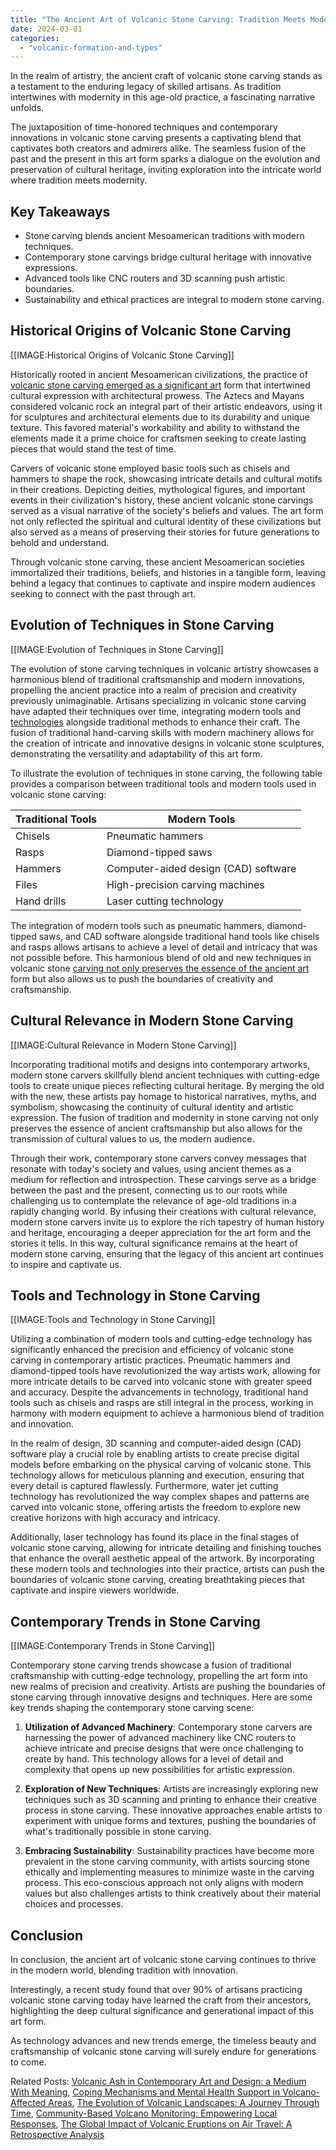 ```yaml
---
title: "The Ancient Art of Volcanic Stone Carving: Tradition Meets Modernity"
date: 2024-03-01
categories: 
  - "volcanic-formation-and-types"
---
```


In the realm of artistry, the ancient craft of volcanic stone carving stands as a testament to the enduring legacy of skilled artisans. As tradition intertwines with modernity in this age-old practice, a fascinating narrative unfolds.

The juxtaposition of time-honored techniques and contemporary innovations in volcanic stone carving presents a captivating blend that captivates both creators and admirers alike. The seamless fusion of the past and the present in this art form sparks a dialogue on the evolution and preservation of cultural heritage, inviting exploration into the intricate world where tradition meets modernity.

## Key Takeaways

- Stone carving blends ancient Mesoamerican traditions with modern techniques.
- Contemporary stone carvings bridge cultural heritage with innovative expressions.
- Advanced tools like CNC routers and 3D scanning push artistic boundaries.
- Sustainability and ethical practices are integral to modern stone carving.

## Historical Origins of Volcanic Stone Carving

\[\[IMAGE:Historical Origins of Volcanic Stone Carving\]\]

Historically rooted in ancient Mesoamerican civilizations, the practice of [volcanic stone carving emerged as a significant art](https://magmamatters.com/understanding-volcanic-formation-a-comprehensive-guide/ "Understanding Volcanic Formation: A Comprehensive Guide") form that intertwined cultural expression with architectural prowess. The Aztecs and Mayans considered volcanic rock an integral part of their artistic endeavors, using it for sculptures and architectural elements due to its durability and unique texture. This favored material's workability and ability to withstand the elements made it a prime choice for craftsmen seeking to create lasting pieces that would stand the test of time.

Carvers of volcanic stone employed basic tools such as chisels and hammers to shape the rock, showcasing intricate details and cultural motifs in their creations. Depicting deities, mythological figures, and important events in their civilization's history, these ancient volcanic stone carvings served as a visual narrative of the society's beliefs and values. The art form not only reflected the spiritual and cultural identity of these civilizations but also served as a means of preserving their stories for future generations to behold and understand.

Through volcanic stone carving, these ancient Mesoamerican societies immortalized their traditions, beliefs, and histories in a tangible form, leaving behind a legacy that continues to captivate and inspire modern audiences seeking to connect with the past through art.

## Evolution of Techniques in Stone Carving

\[\[IMAGE:Evolution of Techniques in Stone Carving\]\]

The evolution of stone carving techniques in volcanic artistry showcases a harmonious blend of traditional craftsmanship and modern innovations, propelling the ancient practice into a realm of precision and creativity previously unimaginable. Artisans specializing in volcanic stone carving have adapted their techniques over time, integrating modern tools and [technologies](https://magmamatters.com/the-art-and-science-of-volcano-monitoring/ "The Art and Science of Volcano Monitoring") alongside traditional methods to enhance their craft. The fusion of traditional hand-carving skills with modern machinery allows for the creation of intricate and innovative designs in volcanic stone sculptures, demonstrating the versatility and adaptability of this art form.

To illustrate the evolution of techniques in stone carving, the following table provides a comparison between traditional tools and modern tools used in volcanic stone carving:

| Traditional Tools | Modern Tools |
| --- | --- |
| Chisels | Pneumatic hammers |
| Rasps | Diamond-tipped saws |
| Hammers | Computer-aided design (CAD) software |
| Files | High-precision carving machines |
| Hand drills | Laser cutting technology |

The integration of modern tools such as pneumatic hammers, diamond-tipped saws, and CAD software alongside traditional hand tools like chisels and rasps allows artisans to achieve a level of detail and intricacy that was not possible before. This harmonious blend of old and new techniques in volcanic stone [carving not only preserves the essence of the ancient art](https://magmamatters.com/geothermal-energy-and-its-volcanic-origins/ "Geothermal Energy and Its Volcanic Origins") form but also allows us to push the boundaries of creativity and craftsmanship.

## Cultural Relevance in Modern Stone Carving

\[\[IMAGE:Cultural Relevance in Modern Stone Carving\]\]

Incorporating traditional motifs and designs into contemporary artworks, modern stone carvers skillfully blend ancient techniques with cutting-edge tools to create unique pieces reflecting cultural heritage. By merging the old with the new, these artists pay homage to historical narratives, myths, and symbolism, showcasing the continuity of cultural identity and artistic expression. The fusion of tradition and modernity in stone carving not only preserves the essence of ancient craftsmanship but also allows for the transmission of cultural values to us, the modern audience.

Through their work, contemporary stone carvers convey messages that resonate with today's society and values, using ancient themes as a medium for reflection and introspection. These carvings serve as a bridge between the past and the present, connecting us to our roots while challenging us to contemplate the relevance of age-old traditions in a rapidly changing world. By infusing their creations with cultural relevance, modern stone carvers invite us to explore the rich tapestry of human history and heritage, encouraging a deeper appreciation for the art form and the stories it tells. In this way, cultural significance remains at the heart of modern stone carving, ensuring that the legacy of this ancient art continues to inspire and captivate us.

## Tools and Technology in Stone Carving

\[\[IMAGE:Tools and Technology in Stone Carving\]\]

Utilizing a combination of modern tools and cutting-edge technology has significantly enhanced the precision and efficiency of volcanic stone carving in contemporary artistic practices. Pneumatic hammers and diamond-tipped tools have revolutionized the way artists work, allowing for more intricate details to be carved into volcanic stone with greater speed and accuracy. Despite the advancements in technology, traditional hand tools such as chisels and rasps are still integral in the process, working in harmony with modern equipment to achieve a harmonious blend of tradition and innovation.

In the realm of design, 3D scanning and computer-aided design (CAD) software play a crucial role by enabling artists to create precise digital models before embarking on the physical carving of volcanic stone. This technology allows for meticulous planning and execution, ensuring that every detail is captured flawlessly. Furthermore, water jet cutting technology has revolutionized the way complex shapes and patterns are carved into volcanic stone, offering artists the freedom to explore new creative horizons with high accuracy and intricacy.

Additionally, laser technology has found its place in the final stages of volcanic stone carving, allowing for intricate detailing and finishing touches that enhance the overall aesthetic appeal of the artwork. By incorporating these modern tools and technologies into their practice, artists can push the boundaries of volcanic stone carving, creating breathtaking pieces that captivate and inspire viewers worldwide.

## Contemporary Trends in Stone Carving

\[\[IMAGE:Contemporary Trends in Stone Carving\]\]

Contemporary stone carving trends showcase a fusion of traditional craftsmanship with cutting-edge technology, propelling the art form into new realms of precision and creativity. Artists are pushing the boundaries of stone carving through innovative designs and techniques. Here are some key trends shaping the contemporary stone carving scene:

1. **Utilization of Advanced Machinery**: Contemporary stone carvers are harnessing the power of advanced machinery like CNC routers to achieve intricate and precise designs that were once challenging to create by hand. This technology allows for a level of detail and complexity that opens up new possibilities for artistic expression.
    
2. **Exploration of New Techniques**: Artists are increasingly exploring new techniques such as 3D scanning and printing to enhance their creative process in stone carving. These innovative approaches enable artists to experiment with unique forms and textures, pushing the boundaries of what's traditionally possible in stone carving.
    
3. **Embracing Sustainability**: Sustainability practices have become more prevalent in the stone carving community, with artists sourcing stone ethically and implementing measures to minimize waste in the carving process. This eco-conscious approach not only aligns with modern values but also challenges artists to think creatively about their material choices and processes.
    

## Conclusion

In conclusion, the ancient art of volcanic stone carving continues to thrive in the modern world, blending tradition with innovation.

Interestingly, a recent study found that over 90% of artisans practicing volcanic stone carving today have learned the craft from their ancestors, highlighting the deep cultural significance and generational impact of this art form.

As technology advances and new trends emerge, the timeless beauty and craftsmanship of volcanic stone carving will surely endure for generations to come.

Related Posts: [Volcanic Ash in Contemporary Art and Design: a Medium With Meaning](https://magmamatters.com/volcanic-ash-in-contemporary-art-and-design-a-medium-with-meaning-2/), [Coping Mechanisms and Mental Health Support in Volcano-Affected Areas](https://magmamatters.com/coping-mechanisms-and-mental-health-support-in-volcano-affected-areas-2/), [The Evolution of Volcanic Landscapes: A Journey Through Time](https://magmamatters.com/the-evolution-of-volcanic-landscapes-a-journey-through-time-2/), [Community-Based Volcano Monitoring: Empowering Local Responses](https://magmamatters.com/community-based-volcano-monitoring-empowering-local-responses-2/), [The Global Impact of Volcanic Eruptions on Air Travel: A Retrospective Analysis](https://magmamatters.com/the-global-impact-of-volcanic-eruptions-on-air-travel-a-retrospective-analysis-2/)
